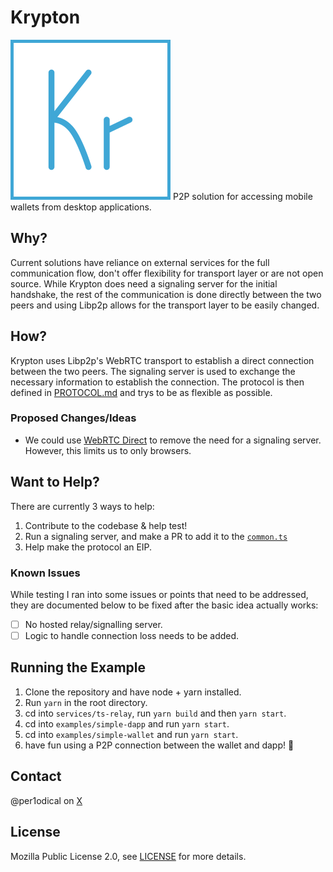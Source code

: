 # Krypton
<img src="/assets/kr_blue.png" width="256px" height="256px" />
P2P solution for accessing mobile wallets from desktop applications.

## Why?
Current solutions have reliance on external services for the full communication flow, don't offer flexibility for transport layer or are not open source. While Krypton does need a signaling server for the initial handshake, the rest of the communication is done directly between the two peers and using Libp2p allows for the transport layer to be easily changed.

## How?
Krypton uses Libp2p's WebRTC transport to establish a direct connection between the two peers. The signaling server is used to exchange the necessary information to establish the connection. The protocol is then defined in [PROTOCOL.md](./PROTOCOL.md) and trys to be as flexible as possible.

### Proposed Changes/Ideas
- We could use [WebRTC Direct](https://github.com/libp2p/js-libp2p/tree/main/packages/transport-webrtc#example---webrtc-direct) to remove the need for a signaling server. However, this limits us to only browsers.

## Want to Help?
There are currently 3 ways to help:
1. Contribute to the codebase & help test!
2. Run a signaling server, and make a PR to add it to the [`common.ts`](./packages/browser-sdk/src/common.ts)
3. Help make the protocol an EIP.

### Known Issues
While testing I ran into some issues or points that need to be addressed, they are documented below to be fixed after the basic idea actually works:
- [ ] No hosted relay/signalling server.
- [ ] Logic to handle connection loss needs to be added.

## Running the Example
1. Clone the repository and have node + yarn installed.
2. Run `yarn` in the root directory.
3. cd into `services/ts-relay`, run `yarn build` and then `yarn start`.
4. cd into `examples/simple-dapp` and run `yarn start`.
5. cd into `examples/simple-wallet` and run `yarn start`.
6. have fun using a P2P connection between the wallet and dapp! 🎉

## Contact
@per1odical on [X](https://x.com/per1odical)

## License
Mozilla Public License 2.0, see [LICENSE](LICENSE) for more details.
